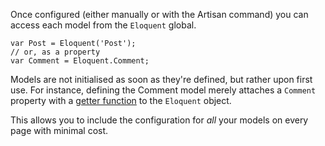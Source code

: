 
Once configured (either manually or with the Artisan command) you can access each model
from the `Eloquent` global.

```language-js
var Post = Eloquent('Post');
// or, as a property
var Comment = Eloquent.Comment;
```

<div class="ui basic tertiary segment">
  <p>
    Models are not initialised as soon as they're defined, but rather upon first use.
    For instance, defining the Comment model merely attaches a <code class="small">Comment</code> property with a <a href="https://developer.mozilla.org/en-US/docs/Web/JavaScript/Reference/Global_Objects/Object/defineProperty#Custom_Setters_and_Getters">getter function</a>
    to the <code class="small">Eloquent</code> object.
  </p>
  <p>
    This allows you to include the configuration for <em>all</em> your models on every page with minimal cost.
  </p>
</div>
